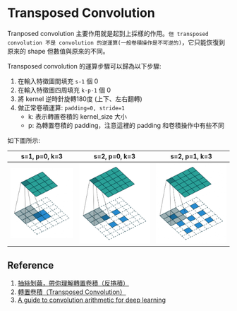 # Transposed Convolution

Tranposed convolution 主要作用就是起到上採樣的作用。`但 transposed convolution 不是 convolution 的逆運算(一般卷積操作是不可逆的)`，它只能恢復到原來的 shape 但數值與原來的不同。

Transposed convolution 的運算步驟可以歸為以下步驟:

1. 在輸入特徵圖間填充 `s-1` 個 0
2. 在輸入特徵圖四周填充 `k-p-1` 個 0
3. 將 kernel 逆時針旋轉180度 (上下、左右翻轉)
4. 做正常卷積運算: `padding=0, stride=1`
    - k: 表示轉置卷積的 kernel_size 大小
    - p: 為轉置卷積的 padding，注意這裡的 padding 和卷積操作中有些不同

如下圖所示:

| s=1, p=0, k=3 | s=2, p=0, k=3 | s=2, p=1, k=3 |
| --- | --- | --- |
| <img src="images/transposed_conv_1.gif">  | <img src="images/transposed_conv_2.gif"> | <img src="images/transposed_conv_3.gif"> |

## Reference

1. [抽絲剝繭，帶你理解轉置卷積（反捲積）](https://blog.csdn.net/tsyccnh/article/details/87357447)
2. [轉置卷積（Transposed Convolution）](https://blog.csdn.net/qq_37541097/article/details/120709865)
1. [A guide to convolution arithmetic for deep learning](https://arxiv.org/pdf/1603.07285.pdf)
